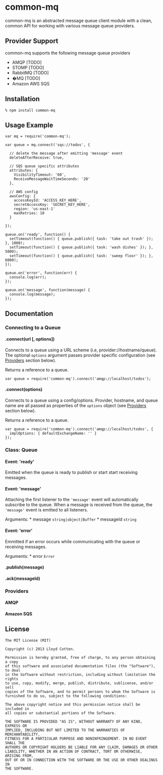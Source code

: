 # common-mq

common-mq is an abstracted message queue client module with a clean, common API for working with various message queue providers.

## Provider Support

common-mq supports the following message queue providers 
* AMQP [TODO]
* STOMP [TODO]
* RabbitMQ [TODO]
* �MQ [TODO]
* Amazon AWS SQS
    
## Installation

    % npm install common-mq

## Usage Example

    var mq = require('common-mq');
    
    var queue = mq.connect('sqs://todos', {
    
      // delete the message after emitting 'message' event
      deleteAfterReceive: true, 
      
      // SQS queue specific attributes
      attributes: { 
        VisibilityTimeout: '60',
        ReceiveMessageWaitTimeSeconds: '20'
      },
      
      // AWS config
      awsConfig: {  
        accessKeyId: 'ACCESS_KEY_HERE',
        secretAccessKey: 'SECRET_KEY_HERE',
        region: 'us-east-1'
        maxRetries: 10
      }
      
    });
    
    queue.on('ready', function() {
      setTimeout(function() { queue.publish({ task: 'take out trash' }); }, 1000);
      setTimeout(function() { queue.publish({ task: 'wash dishes' }); }, 5000);
      setTimeout(function() { queue.publish({ task: 'sweep floor' }); }, 6000);
    });
    
    queue.on('error', function(err) {
      console.log(err);
    });
    
    queue.on('message', function(message) {
      console.log(message);
    });   
    
## Documentation

### Connecting to a Queue
#### .connect(url [, options])
Connects to a queue using a URL scheme (i.e, provider://hostname/queue).  The optional `options` argument passes provider specific configuration (see [Providers](#providers) section below).  

Returns a reference to a queue.

    var queue = require('common-mq').connect('amqp://localhost/todos');

#### .connect(options)
Connects to a queue using a config/options.  Provider, hostname, and queue name are all passed as properties of the `options` object (see [Providers](#providers) section below).  

Returns a reference to a queue.

    var queue = require('common-mq').connect('amqp://localhost/todos', { 
      implOptions: { defaultExchangeName: '' } 
    });

### Class: Queue
#### Event: 'ready'
Emitted when the queue is ready to publish or start start receiving messages.

#### Event: 'message'
Attaching the first listener to the `'message'` event will automatically subscribe to the queue.  When a message is received from the queue, the `'message'` event is emitted to all listeners.

Arguments:
    * message `string|object|Buffer`
    * messageId `string`

#### Event: 'error'
Emmitted if an error occurs while communicating with the queue or receiving messages.

Arguments:
    * error `Error`

#### .publish(message)

#### .ack(messageId)

### Providers

#### AMQP

#### Amazon SQS

    
## License

    The MIT License (MIT)

    Copyright (c) 2013 Lloyd Cotten.

    Permission is hereby granted, free of charge, to any person obtaining a copy
    of this software and associated documentation files (the "Software"), to deal
    in the Software without restriction, including without limitation the rights
    to use, copy, modify, merge, publish, distribute, sublicense, and/or sell
    copies of the Software, and to permit persons to whom the Software is
    furnished to do so, subject to the following conditions:

    The above copyright notice and this permission notice shall be included in
    all copies or substantial portions of the Software.

    THE SOFTWARE IS PROVIDED "AS IS", WITHOUT WARRANTY OF ANY KIND, EXPRESS OR
    IMPLIED, INCLUDING BUT NOT LIMITED TO THE WARRANTIES OF MERCHANTABILITY,
    FITNESS FOR A PARTICULAR PURPOSE AND NONINFRINGEMENT. IN NO EVENT SHALL THE
    AUTHORS OR COPYRIGHT HOLDERS BE LIABLE FOR ANY CLAIM, DAMAGES OR OTHER
    LIABILITY, WHETHER IN AN ACTION OF CONTRACT, TORT OR OTHERWISE, ARISING FROM,
    OUT OF OR IN CONNECTION WITH THE SOFTWARE OR THE USE OR OTHER DEALINGS IN
    THE SOFTWARE.
